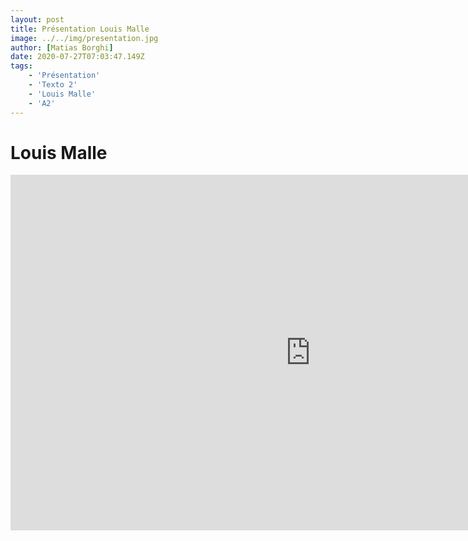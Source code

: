 ```yaml
---
layout: post
title: Présentation Louis Malle
image: ../../img/presentation.jpg
author: [Matias Borghi]
date: 2020-07-27T07:03:47.149Z
tags: 
    - 'Présentation'
    - 'Texto 2'
    - 'Louis Malle'
    - 'A2'
---
```


# Louis Malle

<iframe src="https://docs.google.com/presentation/d/e/2PACX-1vSMGPXXkGsNdqTe7Qb8Gn3vndrJkxlp54BnKnwgyViVSHG5Ccva8-jLz9mXxn5T4eWV8-qJffXSuN_m/embed?start=false&loop=false&delayms=3000" frameborder="0" width="960" height="569" allowfullscreen="true" mozallowfullscreen="true" webkitallowfullscreen="true"></iframe>
